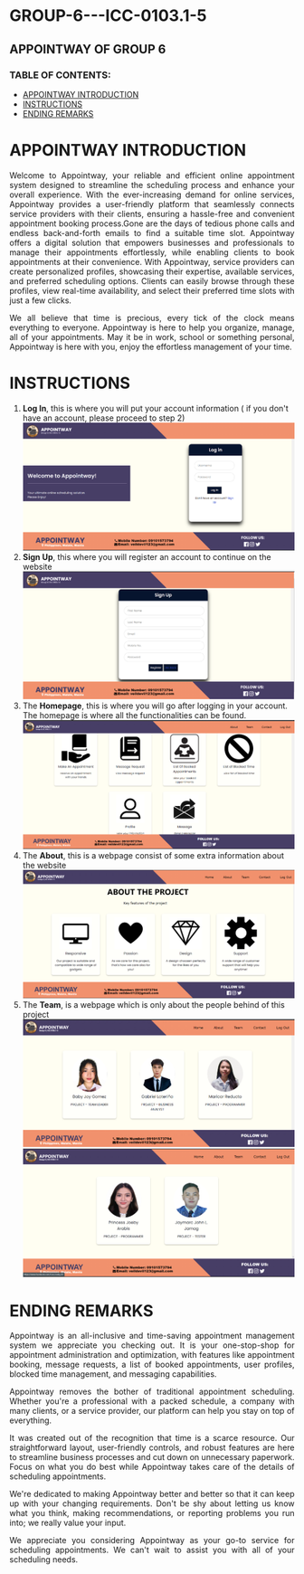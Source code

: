 # GROUP-6---ICC-0103.1-5
## APPOINTWAY OF GROUP 6

### TABLE OF CONTENTS:
* [APPOINTWAY INTRODUCTION](#APPOINTWAY-INTRODUCTION)
* [INSTRUCTIONS](#INSTRUCTIONS)
* [ENDING REMARKS](#ENDING-REMARKS)

# APPOINTWAY INTRODUCTION
<p align="justify">Welcome to Appointway, your reliable and efficient online appointment system designed to streamline the scheduling process and enhance your overall experience. With the ever-increasing demand for online services, Appointway provides a user-friendly platform that seamlessly connects service providers with their clients, ensuring a hassle-free and convenient appointment booking process.Gone are the days of tedious phone calls and endless back-and-forth emails to find a suitable time slot. Appointway offers a digital solution that empowers businesses and professionals to manage their appointments effortlessly, while enabling clients to book appointments at their convenience. With Appointway, service providers can create personalized profiles, showcasing their expertise, available services, and preferred scheduling options. Clients can easily browse through these profiles, view real-time availability, and select their preferred time slots with just a few clicks. </p>
<p align="justify"> We all believe that time is precious, every tick of the clock means everything to everyone. Appointway is here to help you organize, manage, all of your appointments. May it be in work, school or something personal, Appointway is here with you, enjoy the effortless management of your time.</p>

# INSTRUCTIONS
1. **Log In**, this is where you will put your account information ( if you don't have an account, please proceed to step 2)
   <img src="images/353372780_195505626805875_3660768009382788578_n.png">
2. **Sign Up**, this where you will register an account to continue on the website
   <img src="images/354178069_1419089038849619_4482701630516836004_n.png">
3. The **Homepage**, this is where you will go after logging in your account. The homepage is where all the functionalities can be found.
   <img src="images/353671963_525574069656384_1923391223063323509_n.png">
4. The **About**, this is a webpage consist of some extra information about the website
   <img src="images/353606831_239251888858045_6292004413182917690_n.png">
5. The **Team**, is a webpage which is only about the people behind of this project
   <img src="images/353074125_994437454885711_2190003542729801582_n.png">
   <img src="images/353748747_1668342023648051_5757667454553353171_n.png">

# ENDING REMARKS
<p align="justify"> Appointway is an all-inclusive and time-saving appointment management system we appreciate you checking out. It is your one-stop-shop for appointment administration and optimization, with features like appointment booking, message requests, a list of booked appointments, user profiles, blocked time management, and messaging capabilities. </p>
<p align="justify">Appointway removes the bother of traditional appointment scheduling. Whether you're a professional with a packed schedule, a company with many clients, or a service provider, our platform can help you stay on top of everything. </p>
<p align="justify">It was created out of the recognition that time is a scarce resource. Our straightforward layout, user-friendly controls, and robust features are here to streamline business processes and cut down on unnecessary paperwork. Focus on what you do best while Appointway takes care of the details of scheduling appointments. </p>
<p align="justify">We're dedicated to making Appointway better and better so that it can keep up with your changing requirements. Don't be shy about letting us know what you think, making recommendations, or reporting problems you run into; we really value your input. </p>
<p align="justify">We appreciate you considering Appointway as your go-to service for scheduling appointments. We can't wait to assist you with all of your scheduling needs. </p>
